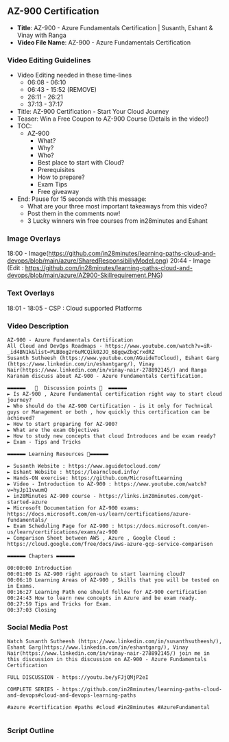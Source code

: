 ##  AZ-900 Certification

- **Title**: AZ-900 - Azure Fundamentals  Certification | Susanth, Eshant & Vinay with Ranga
- **Video File Name**: AZ-900 - Azure Fundamentals  Certification

### Video Editing Guidelines

- Video Editing needed in these time-lines
	- 06:08 - 06:10
	- 06:43 - 15:52 (REMOVE)
	- 26:11 - 26:21
	- 37:13 - 37:17
- Title: AZ-900 Certification - Start Your Cloud Journey
- Teaser: Win a Free Coupon to AZ-900 Course (Details in the video!)
- TOC:
	- AZ-900
		- What? 
		- Why?
		- Who?
		- Best place to start with Cloud?
		- Prerequisites
		- How to prepare?
		- Exam Tips
		- Free giveaway
- End: Pause for 15 seconds with this message:
	- What are your three most important takeaways from this video?
	- Post them in the comments now!
	- 3 Lucky winners win free courses from in28minutes and Eshant

### Image Overlays
18:00 - Image(https://github.com/in28minutes/learning-paths-cloud-and-devops/blob/main/azure/SharedResponsibiliyModel.png)
20:44 - Image (Edit : https://github.com/in28minutes/learning-paths-cloud-and-devops/blob/main/azure/AZ900-Skillrequirement.PNG)

### Text Overlays

18:01 - 18:05 -  CSP : Cloud supported Platforms 

### Video Description

```
AZ-900 - Azure Fundamentals Certification
All Cloud and DevOps Roadmaps - https://www.youtube.com/watch?v=iR-_id4BN1k&list=PLBBog2r6uMCQik02JO_68gqwZbqCrxdRZ
Susanth Sutheesh (https://www.youtube.com/AGuideToCloud), Eshant Garg (https://www.linkedin.com/in/eshantgarg/), Vinay Nair(https://www.linkedin.com/in/vinay-nair-278892145/) and Ranga Karanam discuss about AZ-900 - Azure Fundamentals Certification.

▬▬▬▬▬▬   💎  Discussion points 💎  ▬▬▬▬▬▬ 
► Is AZ-900 , Azure Fundamental certification right way to start cloud journey?
► Who should do the AZ-900 Certification - is it only for Technical guys or Management or both , how quickly this certification can be achieved?
► How to start preparing for AZ-900? 
► What are the exam Objectives
► How to study new concepts that cloud Introduces and be exam ready?
► Exam - Tips and Tricks

▬▬▬▬▬▬ Learning Resources 🔗▬▬▬▬▬▬ 

► Susanth Website : https://www.aguidetocloud.com/
► Eshant Website : https://learncloud.info/
► Hands-ON exercise: https://github.com/MicrosoftLearning
► Video - Introduction to AZ-900 : https://www.youtube.com/watch?v=hyJp11vwumQ
► in28Minutes AZ-900 course - https://links.in28minutes.com/get-started-azure
► Microsoft Documentation for AZ-900 exams: https://docs.microsoft.com/en-us/learn/certifications/azure-fundamentals/
► Exam Scheduling Page for AZ-900 : https://docs.microsoft.com/en-us/learn/certifications/exams/az-900
► Comparison Sheet between AWS , Azure , Google Cloud : https://cloud.google.com/free/docs/aws-azure-gcp-service-comparison

▬▬▬▬▬▬ Chapters ▬▬▬▬▬▬ 

00:00:00 Introduction
00:01:00 Is AZ-900 right approach to start learning cloud?
00:06:10 Learning Areas of AZ-900 , Skills that you will be tested on in Exams.
00:16:27 Learning Path one should follow for AZ-900 certification
00:24:43 How to learn new concepts in Azure and be exam ready.
00:27:59 Tips and Tricks for Exam.
00:37:03 Closing

```

### Social Media Post

```
Watch Susanth Sutheesh (https://www.linkedin.com/in/susanthsutheesh/), Eshant Garg(https://www.linkedin.com/in/eshantgarg/), Vinay Nair(https://www.linkedin.com/in/vinay-nair-278892145/) join me in this discussion in this discussion on AZ-900 - Azure Fundamentals Certification

FULL DISCUSSION - https://youtu.be/yFJjQMjP2eI

COMPLETE SERIES - https://github.com/in28minutes/learning-paths-cloud-and-devops#cloud-and-devops-learning-paths
 
#azure #certification #paths #cloud #in28minutes #AzureFundamental


```


### Script Outline

```

```